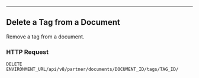 ---
## Delete a Tag from a Document
Remove a tag from a document.

### HTTP Request
`DELETE ENVIRONMENT_URL/api/v8/partner/documents/DOCUMENT_ID/tags/TAG_ID/`




